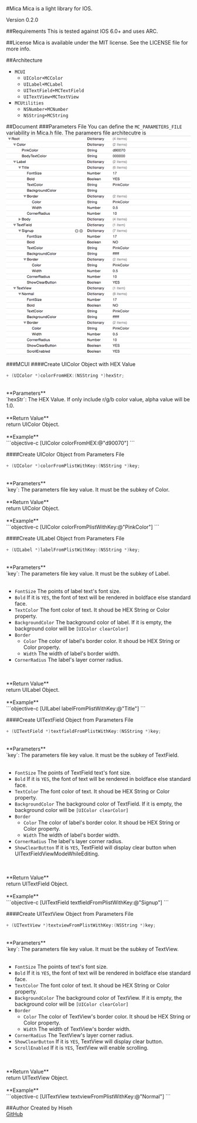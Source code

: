 #Mica
Mica is a light library for IOS. 

Version 0.2.0

##Requirements
This is tested against IOS 6.0+ and uses ARC.

##License
Mica is available under the MIT license. See the LICENSE file for more info.

##Architecture
* `MCUI`
	- `UIColor+MCColor`
	- `UILabel+MCLabel`
	- `UITextField+MCTextField`
	- `UITextView+MCTextView`
* `MCUtilities`
	- `NSNumber+MCNumber`
	- `NSString+MCString`

##Document
###Parameters File
You can define the `MC_PARAMETERS_FILE` variability in Mica.h file. The parameers file architecutre is
![Parameters File Screenshot](/doc/parameters_file_screenshot.png)

###MCUI
####Create UIColor Object with HEX Value
```objective-c
+ (UIColor *)colorFromHEX:(NSString *)hexStr;
```
<br />
**Parameters**<br />
`hexStr`: The HEX Value. If only include r/g/b color value, alpha value will be 1.0.
<br /><br />
**Return Value**<br />
return UIColor Object.
<br /><br />
**Example**<br />
```objective-c
[UIColor colorFromHEX:@"d90070"]
```

####Create UIColor Object from Parameters File
```objective-c
+ (UIColor *)colorFromPlistWithKey:(NSString *)key;
```
<br />
**Parameters**<br />
`key`: The parameters file key value. It must be the subkey of Color.
<br /><br />
**Return Value**<br />
return UIColor Object.
<br /><br />
**Example**<br />
```objective-c
[UIColor colorFromPlistWithKey:@"PinkColor"]
```

####Create UILabel Object from Parameters File
```objective-c
+ (UILabel *)labelFromPlistWithKey:(NSString *)key;
```
<br />
**Parameters**<br />
`key`: The parameters file key value. It must be the subkey of Label.
<br />
<br />

- `FontSize` The points of label text's font size.
- `Bold` If it is `YES`, the font of text will be rendered in boldface else standard face.
- `TextColor` The font color of text. It shoud be HEX String or Color property.
- `BackgroundColor` The background color of label. If it is empty, the background color will be `[UIColor clearColor]`
- `Border`
	* `Color` The color of label's border color. It shoud be HEX String or Color property.
	* `Width` The width of label's border width.
- `CornerRadius` The label's layer corner radius.

<br />
<br />
**Return Value**
<br />
return UILabel Object.
<br /><br />
**Example**<br />
```objective-c
[UILabel labelFromPlistWithKey:@"Title"]
```

####Create UITextField Object from Parameters File
```objective-c
+ (UITextField *)textfieldFromPlistWithKey:(NSString *)key;
```
<br />
**Parameters**<br />
`key`: The parameters file key value. It must be the subkey of TextField.
<br />
<br />

- `FontSize` The points of TextField text's font size.
- `Bold` If it is `YES`, the font of text will be rendered in boldface else standard face.
- `TextColor` The font color of text. It shoud be HEX String or Color property.
- `BackgroundColor` The background color of TextField. If it is empty, the background color will be `[UIColor clearColor]`
- `Border`
	* `Color` The color of label's border color. It shoud be HEX String or Color property.
	* `Width` The width of label's border width.
- `CornerRadius` The label's layer corner radius.
- `ShowClearButton` If it is `YES`, TextField will display clear button when UITextFieldViewModeWhileEditing.

<br />
<br />
**Return Value**<br />
return UITextField Object.
<br /><br />
**Example**<br />
```objective-c
[UITextField textfieldFromPlistWithKey:@"Signup"]
```

####Create UITextView Object from Parameters File
```objective-c
+ (UITextView *)textviewFromPlistWithKey:(NSString *)key;
```
<br />
**Parameters**<br />
`key`: The parameters file key value. It must be the subkey of TextView.
<br />
<br />

- `FontSize` The points of text's font size.
- `Bold` If it is `YES`, the font of text will be rendered in boldface else standard face.
- `TextColor` The font color of text. It shoud be HEX String or Color property.
- `BackgroundColor` The background color of TextView. If it is empty, the background color will be `[UIColor clearColor]`
- `Border`
	* `Color` The color of TextView's border color. It shoud be HEX String or Color property.
	* `Width` The width of TextView's border width.
- `CornerRadius` The TextView's layer corner radius.
- `ShowClearButton` If it is `YES`, TextView will display clear button.
- `ScrollEnabled` If it is `YES`, TextView will enable scrolling.

<br />
<br />
**Return Value**
<br />
return UITextView Object.
<br /><br />
**Example**<br />
```objective-c
[UITextView textviewFromPlistWithKey:@"Normal"]
```

##Author
Created by Hiseh<br />
[GitHub](https://github.com/hiseh/Mica.git)

